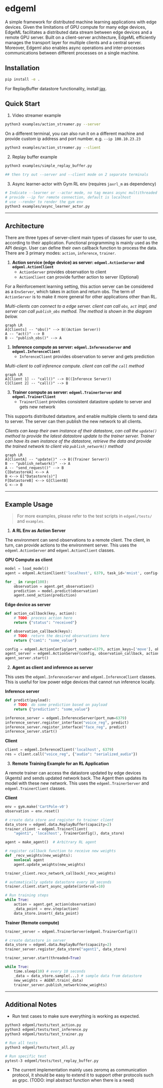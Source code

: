 # edgeml

A simple framework for distributed machine learning applications with edge devices. Given the limitations of GPU compute for many edge devices, EdgeML facilitates a distributed data stream between edge devices and a remote GPU server. Built on a client-server architecture, EdgeML efficiently manages the transport layer for multiple clients and a central server. Moreover, Edgeml also enables async operations and inter-processes communications between different processes on a single machine.

## Installation

```bash
pip install -e .
```

For ReplayBuffer datastore functionality, install [jax](https://jax.readthedocs.io/en/latest/installation.html).

## Quick Start

1. Video streamer example

```bash
python3 examples/action_streamer.py --server
```

On a different terminal, you can also run it on a different machine and provide custom ip address and port number. e.g. `--ip 100.10.23.23`

```bash
python3 examples/action_streamer.py --client
```

2. Replay buffer example

```bash
python3 examples/simple_replay_buffer.py

## then try out --server and --client mode on 2 separate terminals
```

3. Async learner-actor with Gym RL env (requires `jaxrl_m` as dependency)

```bash
# Indicate --learner or --actor mode, no tag means async multithreaded mode
# provide --ip for remote connection, default is localhost
# use --render to render the gym env
python3 examples/async_learner_actor.py
```

---

## Architecture

There are three types of server-client main types of classes for user to use, according to their application. Functional programming is mainly used as the API design. User can define their own callback function to process the data. There are 3 primary modes: `action`, `inference`, `trainer`.

1. **Action service (edge device) as server: `edgeml.ActionServer` and `edgeml.ActionClient`**
   - `ActionServer` provides observation to client
   - `ActionClient` can provide further action to server (Optional)

For a Reinforcement learning setting, this action server can be considered as a `EnvServer`, which takes in action and return obs. The term of `ActionServer` is to make it more general for other applications other than RL.

*Multi-clients can connect to a edge server. client can call `obs`, `act` impl, and server can call `publish_obs` method. The method is shown in the diagram below.*

```mermaid
graph LR
A[Clients] -- "obs()" --> B((Action Server))
A -- "act()" --> B
B -- "publish_obs()" --> A
```

1. **Inference compute as server: `edgeml.InferenceServer` and `edgeml.InferenceClient`**
   - `InferenceClient` provides observation to server and gets prediction

*Multi-client to call inference compute. client can call the `call` method*

```mermaid
graph LR
A[Client 1] -- "call()" --> B((Inference Server))
C[Client 2] -- "call()" --> B
```

3. **Trainer compute as server: `edgeml.TrainerServer` and `edgeml.TrainerClient`**
   - `TrainerClient` provides consistent datastore update to server and gets new network

This supports distributed datastore, and enable multiple clients to send data to server. The server can then publish the new network to all clients.

*Clients can keep their own instance of their datastore, can call the `update()` method to provide the latest datastore update to the trainer server. Trainer can have its own instance of the datastore, retrieve the data and provide the trained network to client via `publish_network()` method*

```mermaid
graph LR
A[ClientA] -- "update()" --> B((Trainer Server))
B -- "publish_network()" --> A
A -- "send_request()" --> B
C[DatastoreA] <--> A
B <--> E["Datastore(s)"]
F[DatastoreB] <--> G[ClientB]
G <--> B
```

---

## Example Usage

> For more examples, please refer to the test scripts in `edgeml/tests/` and `examples`.

1. **A RL Env as Action Server**

The environment can send observations to a remote client. The client, in turn, can provide actions to the environment server. This uses the `edgeml.ActionServer` and `edgeml.ActionClient` classes.

**GPU Compute as client**
```py
model = load_model()
agent = edgeml.ActionClient('localhost', 6379, task_id='mnist', config=agent_config)

for _ in range(100):
    observation = agent.get_observation()
    prediction = model.predict(observation)
    agent.send_action(prediction)
```

**Edge device as server**
```py
def action_callback(key, action):
    # TODO: process action here
    return {"status": "received"}

def observation_callback(keys):
    # TODO: return the desired observations here
    return {"cam1": "some_value"}

config = edgeml.ActionConfig(port_number=6379, action_keys=['move'], observation_keys=['cam1'])
agent_server = edgeml.ActionServer(config, observation_callback, action_callback)
agent_server.start()
```

2. **Agent as client and inference as server**

This uses the `edgeml.InferenceServer` and `edgeml.InferenceClient` classes. This is useful for low power edge devices that cannot run inference locally.

**Inference server**
```py
def predict(payload):
    # TODO: do some prediction based on payload
    return {"prediction": "some_value"}

inference_server = edgeml.InferenceServer(port_num=6379)
inference_server.register_interface("voice_reg", predict)
inference_server.register_interface("face_reg", predict)
inference_server.start()
```

**Client**
```py
client = edgeml.InferenceClient('localhost', 6379)
res = client.call("voice_reg", {"audio": "serialized_audio"})
```

3. **Remote Training Example for an RL Application**

A remote trainer can access the datastore updated by edge devices (Agents) and sends updated network back. The Agent then updates its model with these new network. This uses the `edgeml.TrainerServer` and `edgeml.TrainerClient` classes.


**Client**

```py
env = gym.make('CartPole-v0')
observation = env.reset()

# create data store and register to trainer client
data_store = edgeml.data.ReplayBuffer(capacity=2)
trainer_client = edgeml.TrainerClient(
    "agent1", 'localhost', TrainerConfig(), data_store)

agent = make_agent()  # Arbitrary RL agent

# register callback function to receive new weights
def _recv_weights(new_weights):
    nonlocal agent
    agent.update_weights(new_weights)

trainer_client.recv_network_callback(_recv_weights)

# automatically update datastore every 10 seconds
trainer.client.start_async_update(interval=10)

# Run training steps
while True:
    action = agent.get_action(observation)
    _data_point = env.step(action)
    data_store.insert(_data_point)
```

**Trainer (Remote compute)**

```py
trainer_server = edgeml.TrainerServer(edgeml.TrainerConfig())

# create datastore in server
data_store = edgeml.data.ReplayBuffer(capacity=2)
trainer_server.register_data_store("agent1", data_store)

trainer_server.start(threaded=True)

while True:
    time.sleep(10) # every 10 seconds
    _data = data_store.sample(...) # sample data from datastore
    new_weights = AGENT.train(_data)
    trainer_server.publish_network(new_weights)
```

---

## Additional Notes

- Run test cases to make sure everything is working as expected.

```bash
python3 edgeml/tests/test_action.py
python3 edgeml/tests/test_inference.py
python3 edgeml/tests/test_trainer.py

# Run all tests
python3 edgeml/tests/test_all.py

# Run specific test
pytest-3 edgeml/tests/test_replay_buffer.py
```

- The current implementation mainly uses zeromq as communication protocol, it should be easy to extend it to support other protocols such as grpc. (TODO: impl abstract function when there is a need)
